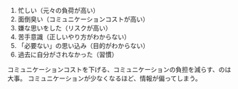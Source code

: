 1. 忙しい（元々の負荷が高い）
2. 面倒臭い（コミュニケーションコストが高い）
3. 嫌な思いをした（リスクが高い）
4. 苦手意識（正しいやり方がわからない）
5. 「必要ない」の思い込み（目的がわからない）
6. 過去に自分がされなかった（習慣）

コミュニケーションコストを下げる、コミュニケーションの負担を減らす、のは大事。
コミュニケーションが少なくなるほど、情報が偏ってしまう。

